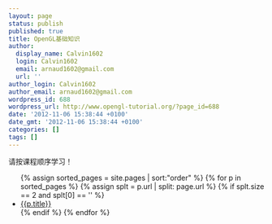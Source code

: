 ```yaml
---
layout: page
status: publish
published: true
title: OpenGL基础知识
author:
  display_name: Calvin1602
  login: Calvin1602
  email: arnaud1602@gmail.com
  url: ''
author_login: Calvin1602
author_email: arnaud1602@gmail.com
wordpress_id: 688
wordpress_url: http://www.opengl-tutorial.org/?page_id=688
date: '2012-11-06 15:38:44 +0100'
date_gmt: '2012-11-06 15:38:44 +0100'
categories: []
tags: []
---
```

<p>请按课程顺序学习！</p>
<ul class="tuto">
{% assign sorted_pages = site.pages | sort:"order" %}
{% for p in sorted_pages %}
  {% assign splt = p.url | split: page.url %}
  {% if splt.size == 2 and splt[0] == '' %}
    <li>
      <a class="page-link" href="{{p.url | prepend: site.baseurl}}">{{p.title}}</a>
    </li>
  {% endif %}
{% endfor %}
</ul>
